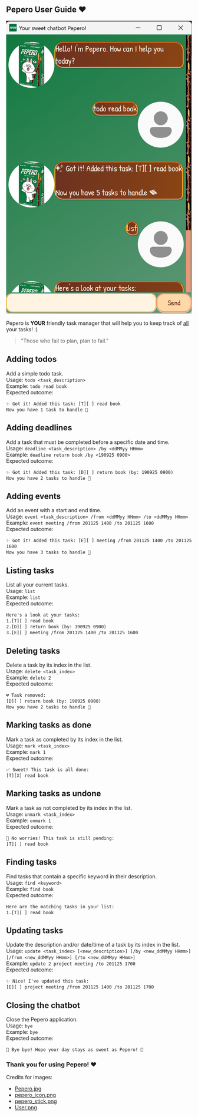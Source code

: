 ## Pepero User Guide ❤️

![Screenshot of Pepero](/docs/Ui.png)

Pepero is **YOUR** friendly task manager that will help you to keep track of <ins>all</ins> your tasks! :)

> "Those who fail to plan, plan to fail."

## Adding todos
Add a simple todo task. \
Usage: `todo <task_description>` \
Example: `todo read book` \
Expected outcome: 
```
✨ Got it! Added this task: [T][ ] read book 
Now you have 1 task to handle 🍫
```


## Adding deadlines
Add a task that must be completed before a specific date and time. \
Usage: `deadline <task_description> /by <ddMMyy HHmm>` \
Example: `deadline return book /by <190925 0900>` \
Expected outcome: 
```
✨ Got it! Added this task: [D][ ] return book (by: 190925 0900)
Now you have 2 tasks to handle 🍫
```

## Adding events
Add an event with a start and end time. \
Usage: `event <task_description> /from <ddMMyy HHmm> /to <ddMMyy HHmm>` \
Example: `event meeting /from 201125 1400 /to 201125 1600` \
Expected outcome: 
```
✨ Got it! Added this task: [E][ ] meeting /from 201125 1400 /to 201125 1600
Now you have 3 tasks to handle 🍫
```

## Listing tasks
List all your current tasks. \
Usage: `list` \
Example: `list` \
Expected outcome: 
```
Here's a look at your tasks:
1.[T][ ] read book
2.[D][ ] return book (by: 190925 0900)
3.[E][ ] meeting /from 201125 1400 /to 201125 1600
```

## Deleting tasks
Delete a task by its index in the list. \
Usage: `delete <task_index>` \
Example: `delete 2` \
Expected outcome: 
```
💔 Task removed:
[D][ ] return book (by: 190925 0900)
Now you have 2 tasks to handle 🍫
```

## Marking tasks as done
Mark a task as completed by its index in the list. \
Usage: `mark <task_index>` \
Example: `mark 1` \
Expected outcome: 
```
✅ Sweet! This task is all done:
[T][X] read book
```

## Marking tasks as undone
Mark a task as not completed by its index in the list. \
Usage: `unmark <task_index>` \
Example: `unmark 1` \
Expected outcome: 
```
🍪 No worries! This task is still pending:
[T][ ] read book
```

## Finding tasks
Find tasks that contain a specific keyword in their description. \
Usage: `find <keyword>` \
Example: `find book` \
Expected outcome: 
```
Here are the matching tasks in your list:
1.[T][ ] read book
```

## Updating tasks
Update the description and/or date/time of a task by its index in the list. \
Usage: `update <task_index> [<new_description>] [/by <new_ddMMyy HHmm>] [/from <new_ddMMyy HHmm>] [/to <new_ddMMyy HHmm>]` \
Example: `update 2 project meeting /to 201125 1700` \
Expected outcome:
```
✨ Nice! I've updated this task:
[E][ ] project meeting /from 201125 1400 /to 201125 1700
```

## Closing the chatbot
Close the Pepero application. \
Usage: `bye` \
Example: `bye` \
Expected outcome: 
```
🍫 Bye bye! Hope your day stays as sweet as Pepero! 🍪
```
### Thank you for using Pepero! ❤️

Credits for images:
- [Pepero.jpg](https://kiasumart.com/wp-content/uploads/2020/02/68.-Pepero-Almond-Chocolate-32G.jpg)
- [pepero_icon.png](https://yt3.googleusercontent.com/ytc/AIdro_lvbYjJlBi58BjdpCvO53R9sbn29fha00jbki1xjE-5Cg=s900-c-k-c0x00ffffff-no-rj)
- [pepero_stick.png](https://e7.pngegg.com/pngimages/315/926/png-clipart-pepero-chocolate-chip-cookie-biscuit-almond-almond-chocolate-gourmet-twig-thumbnail.png)
- [User.png](https://cdn.pixabay.com/photo/2023/02/18/11/00/icon-7797704_1280.png)